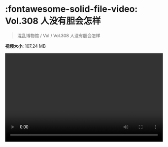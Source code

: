 # :fontawesome-solid-file-video: Vol.308 人没有胆会怎样

> 混乱博物馆 / Vol / Vol.308 人没有胆会怎样

**视频大小**: 107.24 MB

<video id="V-13963b4d666ac61c8499c303aded0dd8" width="512" height="288" preload="none" playsinline webkit-playsinline></video>